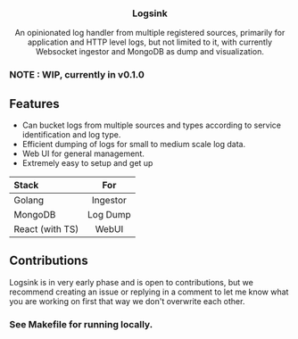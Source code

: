 <h3 align="center">
    <strong>Logsink</strong>
</h3>
<p align="center">
    An opinionated log handler from multiple registered sources, primarily for application and HTTP level logs, but not limited to it, with currently Websocket ingestor and MongoDB as dump and visualization.
</p>

### NOTE : WIP, currently in v0.1.0

## Features

- Can bucket logs from multiple sources and types according to service identification and log type.
- Efficient dumping of logs for small to medium scale log data.
- Web UI for general management.
- Extremely easy to setup and get up

| Stack           |   For    |
| :-------------- | :------: |
| Golang          | Ingestor |
| MongoDB         | Log Dump |
| React (with TS) |  WebUI   |

## Contributions

Logsink is in very early phase and is open to contributions, but we recommend creating an issue or replying in a comment to let me know what you are working on first that way we don't overwrite each other.

### See Makefile for running locally.
